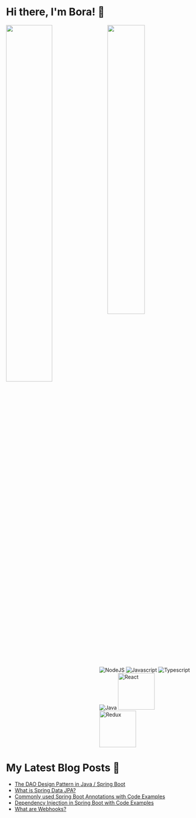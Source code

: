 # Hi there, I'm Bora! 👋

<img  align="left" width='50%' src ='https://github-readme-stats.vercel.app/api?username=BraveHeart-tex&show_icons=true&theme=radical'/>
<img  align="right" width='45%' src ='https://github-readme-stats.vercel.app/api/top-langs/?username=BraveHeart-tex&layout=compact'/>

<img  src='https://img.shields.io/badge/node.js-6DA55F?style=for-the-badge&logo=node.js&logoColor=white' alt='NodeJS'/>
<img  src='https://img.shields.io/badge/javascript-%23323330.svg?style=for-the-badge&logo=javascript&logoColor=%23F7DF1E' alt='Javascript'/>
<img src='https://img.shields.io/badge/typescript-%23007ACC.svg?style=for-the-badge&logo=typescript&logoColor=white' alt='Typescript'/>
<img src='https://img.shields.io/badge/java-FF0000?style=for-the-badge&logo=oracle&logoColor=white' alt='Java'/>



<img src='https://img.shields.io/badge/react-%2320232a.svg?style=for-the-badge&logo=react&logoColor=%2361DAFB)'  width='100px' alt='React'/>
<img src='https://img.shields.io/badge/redux-%23593d88.svg?style=for-the-badge&logo=redux&logoColor=white'  width='100px' alt='Redux'/>

# My Latest Blog Posts 📖

<!-- BLOG-POST-LIST:START -->
- [The DAO Design Pattern in Java / Spring Boot](https://dev.to/karaca19/the-dao-design-pattern-in-java-spring-boot-2l8o)
- [What is Spring Data JPA?](https://dev.to/karaca19/what-is-spring-data-jpa-24nf)
- [Commonly used Spring Boot Annotations with Code Examples](https://dev.to/karaca19/commonly-used-spring-boot-annotations-with-code-examples-1ne)
- [Dependency Injection in Spring Boot with Code Examples](https://dev.to/karaca19/dependency-injection-in-spring-boot-with-code-examples-3119)
- [What are Webhooks?](https://dev.to/karaca19/what-are-webhooks-504m)
<!-- BLOG-POST-LIST:END -->
